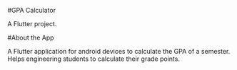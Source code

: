 #GPA Calculator

A Flutter project.

#About the App

A Flutter application for android devices to calculate the GPA of a semester. 
Helps engineering students to calculate their grade points.
